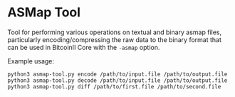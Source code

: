 # ASMap Tool

Tool for performing various operations on textual and binary asmap files,
particularly encoding/compressing the raw data to the binary format that can
be used in BitcoinII Core with the `-asmap` option.

Example usage:
```
python3 asmap-tool.py encode /path/to/input.file /path/to/output.file
python3 asmap-tool.py decode /path/to/input.file /path/to/output.file
python3 asmap-tool.py diff /path/to/first.file /path/to/second.file
```

